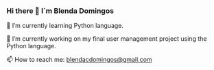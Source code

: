 ### Hi there 👋 I`m Blenda Domingos

🌱 I’m currently learning Python language. 

🔭 I’m currently working on my final user management project using the Python language.

📫 How to reach me: blendacdomingos@gmail.com


